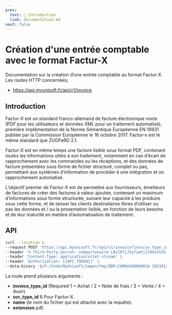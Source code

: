 ```yaml
---
prev:
  text: 🐤 Introduction
  link: documentation.md
next: false
---
```


# Création d'une entrée comptable avec le format Factur-X

Documentation sur la création d’une entrée comptable au format Factur-X.
​
Les routes HTTP concernées;

- <https://api.myunisoft.fr/api/v1/invoice>

## Introduction

Factur-X est un standard franco-allemand de facture électronique mixte (PDF pour les utilisateurs et données XML pour un traitement automatisé), première implémentation de la Norme Sémantique Européenne EN 16931 publiée par la Commission Européenne le 16 octobre 2017. Factur-x est le même standard que ZUGFeRD 2.1.

Factur-X est en même temps une facture lisible sous format PDF, contenant toutes les informations utiles à son traitement, notamment en cas d’écart de rapprochement avec les commandes ou les réceptions, et des données de facture présentées sous forme de fichier structuré, complet ou pas, permettant aux systèmes d’information de procéder à une intégration et un rapprochement automatisé.

L’objectif premier de Factur-X est de permettre aux fournisseurs, émetteurs de factures de créer des factures à valeur ajoutée, contenant un maximum d’informations sous forme structurée, suivant leur capacité à les produire sous cette forme, et de laisser les clients destinataires libres d’utiliser ou pas les données et / ou la presentation lisible, en fonction de leurs besoins et de leur maturité en matière d’automatisation de traitement.

## API

```bash
curl --location \
--request POST 'https://api.myunisoft.fr/api/v1/invoice?invoice_type_id=1&ocr_type_id=6&name=CHORUS0000003&extension=pdf' \
--header 'X-Third-Party-Secret: nompartenaire-L8vlKfjJ5y7zwFj2J49xo53V' \
--header 'Content-Type: application/octet-stream' \
--header 'Authorization: {{API_TOKEN}}' \
--data-binary '@/F:/Code/MyUnisoft/impex/tmp/EBP/CHORUS00000034 20210122 143504.pdf'
```

La route prend plusieurs arguments :

- **invoice_type_id** (Required 1 = Achat / 2 = Note de frais / 3 = Vente / 4 = Avoir)
- **ocr_type_id** 6 Pour Factur-X.
- **name** (le nom du fichier qui est attaché avec la requête).
- **extension** pdf.
